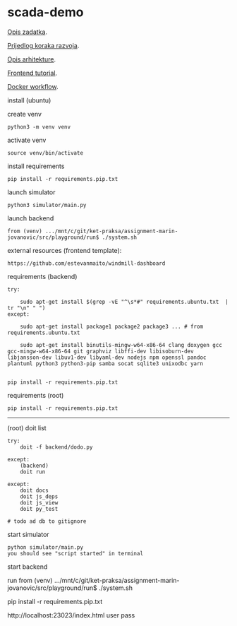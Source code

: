 # scada-demo

[Opis zadatka](docs/assignment.md).

[Prijedlog koraka razvoja](docs/development_steps.md).

[Opis arhitekture](docs/architecture.md).

[Frontend tutorial](docs/frontend.md).

[Docker workflow](docs/docker.md).


install (ubuntu)

create venv

	python3 -m venv venv

activate venv

	source venv/bin/activate

install requirements

	pip install -r requirements.pip.txt


launch simulator

	python3 simulator/main.py

launch backend 

	from (venv) .../mnt/c/git/ket-praksa/assignment-marin-jovanovic/src/playground/run$ ./system.sh

external resources (frontend template):

	https://github.com/estevanmaito/windmill-dashboard

requirements (backend)

	try:
		
		sudo apt-get install $(grep -vE "^\s*#" requirements.ubuntu.txt  | tr "\n" " ")
	except:
	
		sudo apt-get install package1 package2 package3 ... # from requirements.ubuntu.txt

		sudo apt-get install binutils-mingw-w64-x86-64 clang doxygen gcc gcc-mingw-w64-x86-64 git graphviz libffi-dev libisoburn-dev libjansson-dev libuv1-dev libyaml-dev nodejs npm openssl pandoc plantuml python3 python3-pip samba socat sqlite3 unixodbc yarn 


	pip install -r requirements.pip.txt

requirements (root)

	pip install -r requirements.pip.txt

-----------------

(root)
	doit list

	try:
		doit -f backend/dodo.py

	except:
		(backend)
		doit run
	
	except:		
		doit docs
		doit js_deps
		doit js_view
		doit py_test

	# todo ad db to gitignore


start simulator
	
	python simulator/main.py
	you should see "script started" in terminal


start backend

run from 
(venv) .../mnt/c/git/ket-praksa/assignment-marin-jovanovic/src/playground/run$ ./system.sh



pip install -r requirements.pip.txt



http://localhost:23023/index.html
user
pass
